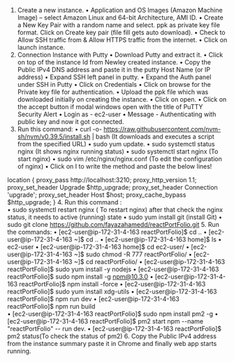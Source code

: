 1.	Create a new instance.
•	Application and OS Images (Amazon Machine Image) – select Amazon Linux and 64-bit Architecture, AMI ID.
•	Create a New Key Pair with a random name and select. ppk as private key file format. Click on Create key pair (file fill gets auto download).
•	Check to Allow SSH traffic from & Allow HTTPS traffic from the internet.
•	Click on launch instance.
2.	Connection Instance with Putty
•	Download Putty and extract it.
•	Click on top of the instance Id from Newley created instance.
•	Copy the Public IPv4 DNS address and paste it in the putty Host Name (or IP address)
•	Expand SSH left panel in putty.
•	Expand the Auth panel under SSH in Putty
•	Click on Credentials
•	Click on browse for the Private key file for authentication. 
•	Upload the ppk file which was downloaded initially on creating the instance.
•	Click on open.
•	Click on the accept button if modal windows open with the title of PuTTY Security Alert
•	Login as - ec2-user
•	Message - Authenticating with public key and now it got connected.
3.	Run this command: 
•	curl -o- https://raw.githubusercontent.com/nvm-sh/nvm/v0.39.5/install.sh | bash (It downloads and executes a script from the specified URL)
•	sudo yum update.
•	sudo systemctl status nginx (It shows nginx running status)
•	sudo systemctl start nginx (To start nginx)
•	sudo vim /etc/nginx/nginx.conf (To edit the configuration of nginx)
•	Click on I to write the method and paste the below lines!

location  {
        proxy_pass http://localhost:3210;
        proxy_http_version 1.1;
        proxy_set_header Upgrade $http_upgrade;
        proxy_set_header Connection 'upgrade';
        proxy_set_header Host $host;
        proxy_cache_bypass $http_upgrade;
    }
4.	Run this command  :  
•	sudo systemctl restart nginx ( To restart nginx) after that check the nginx status, it needs to active (running) state
•	sudo yum install git (install Git)
•	sudo git clone https://github.com/fayazahamedd/reactPortFolio.git
5.	 Run the commands:
•	[ec2-user@ip-172-31-4-163 reactPortFolio]$ cd ..
•	[ec2-user@ip-172-31-4-163 ~]$ cd ..
•	[ec2-user@ip-172-31-4-163 home]$ ls
•	ec2-user
•	[ec2-user@ip-172-31-4-163 home]$ cd ec2-user/
•	[ec2-user@ip-172-31-4-163 ~]$ sudo chmod -R 777 reactPortFolio/
•	[ec2-user@ip-172-31-4-163 ~]$ cd reactPortFolio/
•	[ec2-user@ip-172-31-4-163 reactPortFolio]$ sudo yum install -y nodejs
•	[ec2-user@ip-172-31-4-163 reactPortFolio]$ sudo npm install -g npm@10.3.0
•	[ec2-user@ip-172-31-4-163 reactPortFolio]$ npm install -force
•	[ec2-user@ip-172-31-4-163 reactPortFolio]$ sudo yum install xdg-utils
•	[ec2-user@ip-172-31-4-163 reactPortFolio]$ npm run dev
•	[ec2-user@ip-172-31-4-163 reactPortFolio]$ npm run build	
•	[ec2-user@ip-172-31-4-163 reactPortFolio]$ sudo npm install pm2 -g
•	[ec2-user@ip-172-31-4-163 reactPortFolio]$ pm2 start npm --name "reactPortFolio" -- run dev.
•	[ec2-user@ip-172-31-4-163 reactPortFolio]$ pm2 status(To check the status of pm2)
6.	Copy the Public IPv4 address from the instance summary paste it in Chrome and finally web app starts running.
